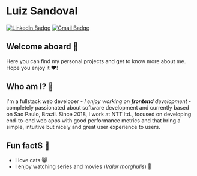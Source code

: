 # Luiz Sandoval

[![Linkedin Badge](https://img.shields.io/badge/-Diego%20Fernandes-6633cc?style=flat-square&logo=Linkedin&logoColor=white&link=https://www.linkedin.com/in/diego-schell-fernandes/)](https://www.linkedin.com/in/diego-schell-fernandes/) 
[![Gmail Badge](https://img.shields.io/badge/-diego.schell.f@gmail.com-6633cc?style=flat-square&logo=Gmail&logoColor=white&link=mailto:diego.schell.f@gmail.com)](mailto:diego.schell.f@gmail.com)

## Welcome aboard :rocket:

Here you can find my personal projects and get to know more about me. Hope you enjoy it :heart:!

## Who am I? :thinking:
 
I'm a fullstack web developer - <i>I enjoy working on **frontend** development</i> - completely passionated about software development and currently based on Sao Paulo, Brazil.
Since 2018, I work at NTT ltd., focused on developing end-to-end web apps with good performance metrics and that bring a simple, intuitive but nicely and great user experience to users.

## Fun factS :dancer:

- I love cats :smile_cat:
- I enjoy watching series and movies (<i>Valar morghulis</i>) :dragon_face:
